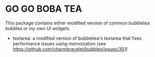 # GO GO BOBA TEA

This package contains either modified version of common bubbletea bubbles or my own 
UI widgets.

- textarea: a modified version of bubbletea's textarea that fixes performance issues using memoization (see https://github.com/charmbracelet/bubbles/issues/301)

